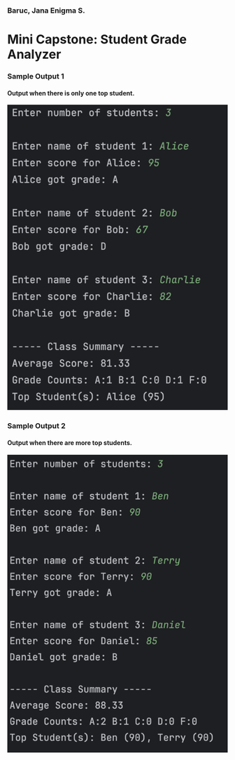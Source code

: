 ### Baruc, Jana Enigma S.

# Mini Capstone: Student Grade Analyzer

### Sample Output 1
#### Output when there is only one top student.

![Sample Output 1](sample%20output%201.png)

### Sample Output 2
#### Output when there are more top students.

![Sample Output 2](sample%20output%202.png)